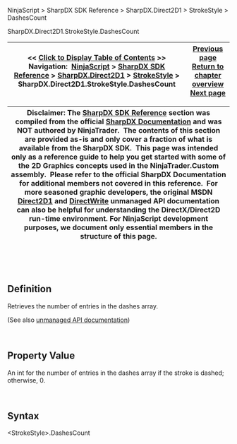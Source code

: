 ﻿


NinjaScript \> SharpDX SDK Reference \> SharpDX.Direct2D1 \> StrokeStyle \> DashesCount






















SharpDX.Direct2D1\.StrokeStyle.DashesCount







| \<\< [Click to Display Table of Contents](sharpdx_direct2d1_strokestyle_dashescount.md) \>\> **Navigation:**     [NinjaScript](ninjascript.md) \> [SharpDX SDK Reference](sharpdx_sdk_reference.md) \> [SharpDX.Direct2D1](sharpdx_direct2d1.md) \> [StrokeStyle](sharpdx_direct2d1_strokestyle.md) \> SharpDX.Direct2D1\.StrokeStyle.DashesCount | [Previous page](sharpdx_direct2d1_strokestyle_dashcap.md) [Return to chapter overview](sharpdx_direct2d1_strokestyle.md) [Next page](sharpdx_direct2d1_strokestyle_dashoffset.md) |
| --- | --- |













| Disclaimer: The [SharpDX SDK Reference](sharpdx_sdk_reference.md) section was compiled from the official [SharpDX Documentation](http://sharpdx.org/) and was NOT authored by NinjaTrader.  The contents of this section are provided as\-is and only cover a fraction of what is available from the SharpDX SDK.  This page was intended only as a reference guide to help you get started with some of the 2D Graphics concepts used in the NinjaTrader.Custom assembly.  Please refer to the official SharpDX Documentation for additional members not covered in this reference.  For more seasoned graphic developers, the original MSDN [Direct2D1](https://msdn.microsoft.com/en-us/library/windows/desktop/dd370990.aspx) and [DirectWrite](https://msdn.microsoft.com/en-us/library/windows/desktop/dd368038.aspx) unmanaged API documentation can also be helpful for understanding the DirectX/Direct2D run\-time environment. For NinjaScript development purposes, we document only essential members in the structure of this page. |
| --- |



 


 


## Definition


Retrieves the number of entries in the dashes array. 


(See also [unmanaged API documentation](https://msdn.microsoft.com/en-us/library/dd372232.aspx))


 


## Property Value


An int for the number of entries in the dashes array if the stroke is dashed; otherwise, 0\.


 


## Syntax


\<StrokeStyle\>.DashesCount








